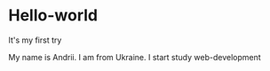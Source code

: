 # Hello-world
It's my first try

My name is Andrii. I am from Ukraine. I start study web-development
